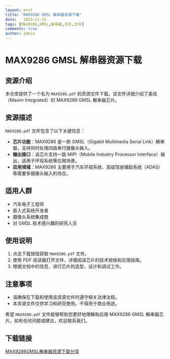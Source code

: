 ```yaml
---
layout: post
title: "MAX9286 GMSL 解串器资源下载"
date:   2023-11-15
tags: [MAX9286,GMSL,解串器,芯片,文件]
comments: true
author: admin
---
```

# MAX9286 GMSL 解串器资源下载

## 资源介绍

本仓库提供了一个名为 `MAX9286.pdf` 的资源文件下载。该文件详细介绍了美信（Maxim Integrated）的 MAX9286 GMSL 解串器芯片。

## 资源描述

`MAX9286.pdf` 文件包含了以下关键信息：

- **芯片功能**：MAX9286 是一款 GMSL（Gigabit Multimedia Serial Link）解串器，支持同时处理四路串行摄像头输入。
- **输出接口**：该芯片支持一路 MIPI（Mobile Industry Processor Interface）输出，适用于环视系统等应用场景。
- **应用领域**：MAX9286 主要用于汽车环视系统、高级驾驶辅助系统（ADAS）等需要多摄像头输入的场合。

## 适用人群

- 汽车电子工程师
- 嵌入式系统开发者
- 摄像头系统集成商
- 对 GMSL 技术感兴趣的研究人员

## 使用说明

1. 点击下载按钮获取 `MAX9286.pdf` 文件。
2. 使用 PDF 阅读器打开文件，详细阅读芯片的技术规格和应用指南。
3. 根据文档中的信息，进行芯片的选型、设计和调试工作。

## 注意事项

- 请确保在下载和使用该资源文件时遵守相关法律法规。
- 本资源文件仅供学习和研究使用，不得用于商业用途。

希望 `MAX9286.pdf` 文件能够帮助您更好地理解和应用 MAX9286 GMSL 解串器芯片。如有任何问题或建议，欢迎联系我们。

## 下载链接

[MAX9286GMSL解串器资源下载分享](https://pan.quark.cn/s/ebb52a846370)